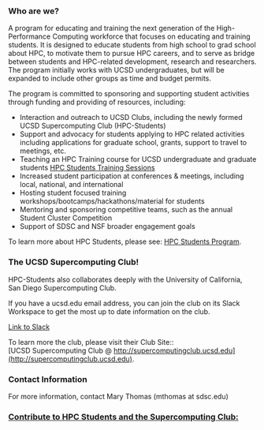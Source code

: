 ### Who are we?

A program for educating and training the next generation of the High-Performance Computing workforce that focuses on educating and training students. It is designed to educate students from high school to grad school about HPC, to motivate them to pursue HPC careers, and to serve as bridge between students and HPC-related development, research and researchers. The program initially works with UCSD undergraduates, but will be expanded to include other groups as time and budget permits.

The program is committed to sponsoring and supporting student activities through funding and providing of resources, including:

* Interaction and outreach to UCSD Clubs, including the newly formed UCSD Supercomputing Club (HPC-Students)
* Support and advocacy for students applying to HPC related activities including applications for graduate school, grants, support to travel to meetings, etc.
* Teaching an HPC Training course for UCSD undergraduate and graduate students [HPC Students Training Sessions](https://hpc-students.sdsc.edu/hpc-training-sched-2020.html)
* Increased student participation at conferences & meetings, including local, national, and international
* Hosting student focused training workshops/bootcamps/hackathons/material for students
* Mentoring and sponsoring competitive teams, such as the annual Student Cluster Competition
* Support of SDSC and NSF broader engagement goals

To learn more about HPC Students, please see: [HPC Students Program](https://www.sdsc.edu/education_and_training/hpc_students.html).


### The UCSD Supercomputing Club!

HPC-Students also collaborates deeply with the University of California, San Diego Supercomputing Club.

If you have a ucsd.edu email address, you can join the club on its Slack Workspace to get the most up to date information on the club.

[Link to Slack](https://hpcstudentsatsdsc.slack.com)

To learn more the club, please visit their Club Site:: <br>
[UCSD Supercomputing Club @ http://supercomputingclub.ucsd.edu](http://supercomputingclub.ucsd.edu). <br>


### Contact Information

For more information, contact Mary Thomas (mthomas at sdsc.edu) 

### [Contribute to HPC Students and the Supercomputing Club:](https://espi.ucsd.edu/make-a-gift?id=e4cddf78-4e99-462b-93ac-ffbea5886c5a)
